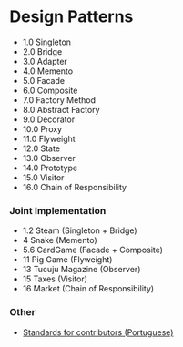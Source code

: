 # Design Patterns
  * 1.0 Singleton
  * 2.0 Bridge
  * 3.0 Adapter
  * 4.0 Memento
  * 5.0 Facade
  * 6.0 Composite
  * 7.0 Factory Method
  * 8.0 Abstract Factory
  * 9.0 Decorator
  * 10.0 Proxy
  * 11.0 Flyweight
  * 12.0 State
  * 13.0 Observer
  * 14.0 Prototype
  * 15.0 Visitor
  * 16.0 Chain of Responsibility

### Joint Implementation
  * 1.2 Steam (Singleton + Bridge)
  * 4 Snake (Memento)
  * 5.6 CardGame (Facade + Composite)
  * 11 Pig Game (Flyweight)
  * 13 Tucuju Magazine (Observer)
  * 15 Taxes (Visitor)
  * 16 Market (Chain of Responsibility)

### Other
* [Standards for contributors (Portuguese)](https://github.com/Augusto-Fadanelli/DesignPatterns/blob/main/Standards_for_contributors%20_pt-BR.md)
